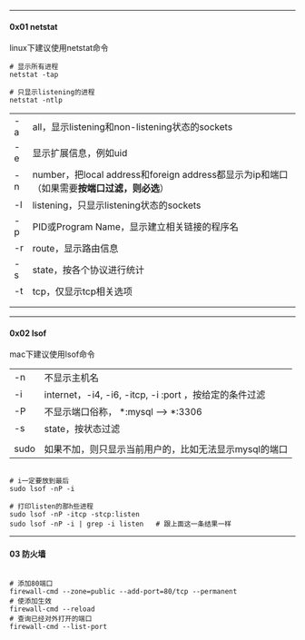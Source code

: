 -----

#### 0x01 netstat

linux下建议使用netstat命令



```shell
# 显示所有进程
netstat -tap

# 只显示listening的进程
netstat -ntlp

```



|      |                                                              |
| ---- | ------------------------------------------------------------ |
| -a   | all，显示listening和non-listening状态的sockets               |
| -e   | 显示扩展信息，例如uid                                        |
| -n   | number，把local address和foreign address都显示为ip和端口（如果需要**按端口过滤，则必选**） |
| -l   | listening，只显示listening状态的sockets                      |
| -p   | PID或Program Name，显示建立相关链接的程序名                  |
| -r   | route，显示路由信息                                          |
| -s   | state，按各个协议进行统计                                    |
| -t   | tcp，仅显示tcp相关选项                                       |
|      |                                                              |
|      |                                                              |





----

#### 0x02 lsof

mac下建议使用lsof命令



|      |                                                        |
| ---- | ------------------------------------------------------ |
| -n   | 不显示主机名                                           |
| -i   | internet，-i4, -i6, -itcp, -i :port ，按给定的条件过滤 |
| -P   | 不显示端口俗称， *:mysql --> *:3306                    |
| -s   | state，按状态过滤                                      |
|      |                                                        |
| sudo | 如果不加，则只显示当前用户的，比如无法显示mysql的端口  |



```shell

# i一定要放到最后
sudo lsof -nP -i

# 打印listen的那h些进程
sudo lsof -nP -itcp -stcp:listen
sudo lsof -nP -i | grep -i listen	# 跟上面这一条结果一样
```



---

#### 03 防火墙



```shell

# 添加80端口
firewall-cmd --zone=public --add-port=80/tcp --permanent
# 使添加生效
firewall-cmd --reload
# 查询已经对外打开的端口
firewall-cmd --list-port
```







